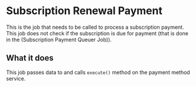 # Subscription Renewal Payment <Badge text="new in v6.0" type="tip"/>
This is the job that needs to be called to process a subscription payment. This job does not check if the subscription
is due for payment (that is done in the (Subscription Payment Queuer Job)).

## What it does
This job passes data to and calls `execute()` method on the payment method service.
